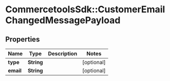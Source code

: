 # CommercetoolsSdk::CustomerEmailChangedMessagePayload

## Properties
Name | Type | Description | Notes
------------ | ------------- | ------------- | -------------
**type** | **String** |  | [optional] 
**email** | **String** |  | [optional] 

